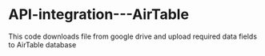 # API-integration---AirTable
This code downloads file from google drive and upload required data fields to AirTable database
